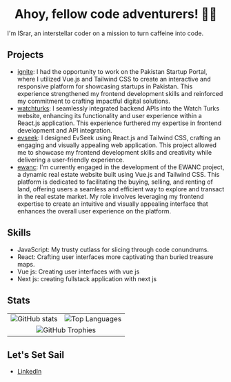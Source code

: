 <h1 align="center">Ahoy, fellow code adventurers! 🏴‍☠️</h1>

I'm ISrar, an interstellar coder on a mission to turn caffeine into code.

Projects
---
- [ignite](https://ignitestartup.pk/): I had the opportunity to work on the Pakistan Startup Portal, where I utilized Vue.js and Tailwind CSS to create an interactive and responsive platform for showcasing startups in Pakistan. This experience strengthened my frontend development skills and reinforced my commitment to crafting impactful digital solutions.
- [watchturks](https://watchturks.tv/): I seamlessly integrated backend APIs into the Watch Turks website, enhancing its functionality and user experience within a React.js application. This experience furthered my expertise in frontend development and API integration.
- [evseek](https://evseek.vercel.app/): I designed EvSeek using React.js and Tailwind CSS, crafting an engaging and visually appealing web application. This project allowed me to showcase my frontend development skills and creativity while delivering a user-friendly experience.
- [ewanc](https://ewanc.com//):  I'm currently engaged in the development of the EWANC project, a dynamic real estate website built using Vue.js and Tailwind CSS. This platform is dedicated to facilitating the buying, selling, and renting of land, offering users a seamless and efficient way to explore and transact in the real estate market. My role involves leveraging my frontend expertise to create an intuitive and visually appealing interface that enhances the overall user experience on the platform.


Skills
---
- JavaScript: My trusty cutlass for slicing through code conundrums.
- React: Crafting user interfaces more captivating than buried treasure maps.
- Vue js: Creating user interfaces with vue js
- Next js: creating fullstack application with next js

Stats
---
<table align="center" align="center" border="0" cellspacing="0" cellpadding="0" style="border-collapse: collapse;">
  <tr>
    <td>
      <img src="https://github-readme-stats.vercel.app/api?username=MuhammadIsrarKhan&theme=vue-dark&show_icons=true&hide_border=true&count_private=true" alt="GitHub stats">
    </td>
    <td>
      <img src="https://github-readme-streak-stats.herokuapp.com/?user=MuhammadIsrarKhan&theme=vue-dark&hide_border=true" alt="Top Languages">
    </td>
  </tr>
  <tr>
    <td colspan="2" align="center">
      <img src="https://github-readme-stats.vercel.app/api/top-langs/?username=MuhammadIsrarKhan&theme=vue-dark&show_icons=true&hide_border=true&layout=compact" alt="GitHub Trophies">
    </td>
  </tr>
</table>


Let's Set Sail
---
- [LinkedIn](https://www.linkedin.com/in/muhammad-israr-khan-558300199/)

